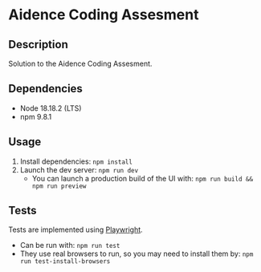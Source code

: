 # Aidence Coding Assesment

## Description

Solution to the Aidence Coding Assesment.

## Dependencies

- Node 18.18.2 (LTS)
- npm 9.8.1

## Usage

1. Install dependencies: `npm install`
2. Launch the dev server: `npm run dev`
   - You can launch a production build of the UI with:
     `npm run build && npm run preview`

## Tests

Tests are implemented using [Playwright](https://playwright.dev/).

- Can be run with: `npm run test`
- They use real browsers to run, so you may need to install them by: `npm run test-install-browsers`
